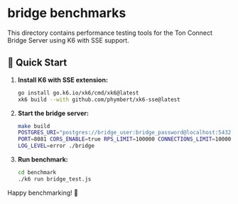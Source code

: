 # bridge benchmarks

This directory contains performance testing tools for the Ton Connect Bridge Server using K6 with SSE support.

## 🚀 Quick Start

1. **Install K6 with SSE extension:**
   ```bash
   go install go.k6.io/xk6/cmd/xk6@latest
   xk6 build --with github.com/phymbert/xk6-sse@latest
   ```

2. **Start the bridge server:**
   ```bash
   make build
   POSTGRES_URI="postgres://bridge_user:bridge_password@localhost:5432/bridge?sslmode=disable" \
   PORT=8081 CORS_ENABLE=true RPS_LIMIT=100000 CONNECTIONS_LIMIT=100000 \
   LOG_LEVEL=error ./bridge
   ```

3. **Run benchmark:**
   ```bash
   cd benchmark
   ./k6 run bridge_test.js
   ```


Happy benchmarking! 🚀
